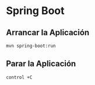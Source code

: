 # Spring Boot

## Arrancar la Aplicación

```code
mvn spring-boot:run
```

## Parar la Aplicación

```code
control +C
```


